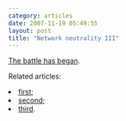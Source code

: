 ```yaml
---
category: articles
date: 2007-11-19 05:49:55
layout: post
title: "Network neutrality III"
---
```


<p><a href="http://arstechnica.com/news.ars/post/20071114-comcast-hit-with-class-action-lawsuit-over-traffic-blocking.html">The battle has began</a>.</p><p>Related articles:  <li><a href="//joaobordalo.com/articles/2005/11/02/network-neutrality">first</a>;</li>  <li><a href="//joaobordalo.com/articles/2005/11/09/network-neutrality-ii">second</a>;</li>  <li><a href="//joaobordalo.com/articles/2006/12/18/net-neutrality">third</a>.</li></p>
